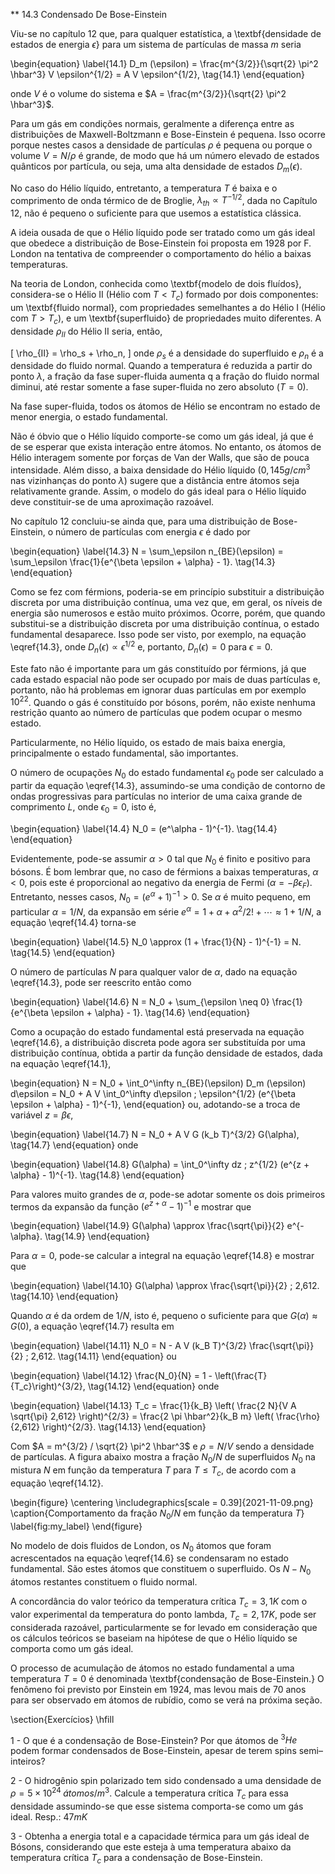 ** 14.3 Condensado De Bose-Einstein

Viu-se no capítulo 12 que, para qualquer estatística, a \textbf{densidade de estados de energia $\epsilon$} para um sistema de partículas de massa $m$ seria

\begin{equation} \label{14.1} 
    D_m (\epsilon) = \frac{m^{3/2}}{\sqrt{2} \pi^2 \hbar^3} V \epsilon^{1/2} = A V \epsilon^{1/2}, \tag{14.1}
\end{equation}

onde $V$ é o volume do sistema e $A = \frac{m^{3/2}}{\sqrt{2} \pi^2 \hbar^3}$.

Para um gás em condições normais, geralmente a diferença entre as distribuições de Maxwell-Boltzmann e Bose-Einstein é pequena. Isso ocorre porque nestes casos a densidade de partículas $\rho$ é pequena ou porque o volume $V = N / \rho$ é grande, de modo que há um número elevado de estados quânticos por partícula, ou seja, uma alta densidade de estados $D_m (\epsilon)$.

No caso do Hélio líquido, entretanto, a temperatura $T$ é baixa e o comprimento de onda térmico de de Broglie, $\lambda_{th} \propto T^{-1/2}$, dada no Capítulo 12, não é pequeno o suficiente para que usemos a estatística clássica.

A ideia ousada de que o Hélio líquido pode ser tratado como um gás ideal que obedece a distribuição de Bose-Einstein foi proposta em 1928 por F. London na tentativa de compreender o comportamento do hélio a baixas temperaturas.

Na teoria de London, conhecida como \textbf{modelo de dois fluídos}, considera-se o Hélio II (Hélio com $T < T_c$) formado por dois componentes: um \textbf{fluido normal}, com propriedades semelhantes a do Hélio I (Hélio com $T > T_c$), e um \textbf{superfluido} de propriedades muito diferentes. A densidade $\rho_{II}$ do Hélio II seria, então,

\[ \rho_{II} = \rho_s + \rho_n, \]
onde $\rho_s$ é a densidade do superfluido e $\rho_n$ é a densidade do fluido normal. Quando a temperatura é reduzida a partir do ponto $\lambda$, a fração da fase super-fluida aumenta q a fração do fluido normal diminui, até restar somente a fase super-fluida no zero absoluto ($T = 0$).

Na fase super-fluida, todos os átomos de Hélio se encontram no estado de menor energia, o estado fundamental.

Não é óbvio que o Hélio líquido comporte-se como um gás ideal, já que é de se esperar que exista interação entre átomos. No entanto, os átomos de Hélio interagem somente por forças de Van der Walls, que são de pouca intensidade. Além disso, a baixa densidade do Hélio líquido ($0,145 g/cm^3$ nas vizinhanças do ponto $\lambda$) sugere que a distância entre átomos seja relativamente grande. Assim, o modelo do gás ideal para o Hélio líquido deve constituir-se de uma aproximação razoável.

No capítulo 12 concluiu-se ainda que, para uma distribuição de Bose-Einstein, o número de partículas com energia $\epsilon$ é dado por

\begin{equation} \label{14.3} 
    N = \sum_\epsilon n_{BE}(\epsilon) = \sum_\epsilon \frac{1}{e^{\beta \epsilon + \alpha} - 1}. \tag{14.3}
\end{equation}

Como se fez com férmions, poderia-se em princípio substituir a distribuição discreta por uma distribuição contínua, uma vez que, em geral, os níveis de energia são numerosos e estão muito próximos. Ocorre, porém, que quando substitui-se a distribuição discreta por uma distribuição contínua, o estado fundamental desaparece. Isso pode ser visto, por exemplo, na equação \eqref{14.3}, onde $D_n(\epsilon) \propto \epsilon^{1/2}$ e, portanto, $D_n(\epsilon) = 0$ para $\epsilon = 0$.

Este fato não é importante para um gás constituído por férmions, já que cada estado espacial não pode ser ocupado por mais de duas partículas e, portanto, não há problemas em ignorar duas partículas em por exemplo $10^{22}$. Quando o gás é constituído por bósons, porém, não existe nenhuma restrição quanto ao número de partículas que podem ocupar o mesmo estado.

Particularmente, no Hélio líquido, os estado de mais baixa energia, principalmente o estado fundamental, são importantes.

O número de ocupações $N_0$ do estado fundamental $\epsilon_0$ pode ser calculado a partir da equação \eqref{14.3}, assumindo-se uma condição de contorno de ondas progressivas para partículas no interior de uma caixa grande de comprimento $L$, onde $\epsilon_0 = 0$, isto é,

\begin{equation} \label{14.4}
    N_0 = (e^\alpha - 1)^{-1}. \tag{14.4}
\end{equation}

Evidentemente, pode-se assumir $\alpha > 0$ tal que $N_0$ é finito e positivo para bósons. É bom lembrar que, no caso de férmions a baixas temperaturas, $\alpha < 0$, pois este é proporcional ao negativo da energia de Fermi ($\alpha = - \beta \epsilon_F$). Entretanto, nesses casos, $N_0 = (e^\alpha + 1)^{-1} > 0$. Se $\alpha$ é muito pequeno, em particular $\alpha = 1/N$, da expansão em série $e^\alpha = 1 + \alpha + \alpha^2/2! + \cdots \approx 1 + 1/N$, a equação \eqref{14.4} torna-se

\begin{equation} \label{14.5}
    N_0 \approx (1 + \frac{1}{N} - 1)^{-1} = N. \tag{14.5}
\end{equation}

O número de partículas $N$ para qualquer valor de $\alpha$, dado na equação \eqref{14.3}, pode ser reescrito então como

\begin{equation} \label{14.6}
    N = N_0 + \sum_{\epsilon \neq 0} \frac{1}{e^{\beta \epsilon + \alpha} - 1}. \tag{14.6}
\end{equation}

Como a ocupação do estado fundamental está preservada na equação \eqref{14.6}, a distribuição discreta pode agora ser substituída por uma distribuição contínua, obtida a partir da função densidade de estados, dada na equação \eqref{14.1},

\begin{equation}
    N = N_0 + \int_0^\infty n_{BE}(\epsilon) D_m (\epsilon) d\epsilon = N_0 + A V \int_0^\infty d\epsilon \; \epsilon^{1/2} (e^{\beta \epsilon + \alpha}  - 1)^{-1},
\end{equation}
ou, adotando-se a troca de variável $z = \beta \epsilon$,

\begin{equation} \label{14.7}
    N = N_0 + A V G (k_b T)^{3/2} G(\alpha), \tag{14.7}
\end{equation}
onde

\begin{equation} \label{14.8}
    G(\alpha) = \int_0^\infty dz \; z^{1/2} (e^{z + \alpha} - 1)^{-1}. \tag{14.8}
\end{equation}

Para valores muito grandes de $\alpha$, pode-se adotar somente os dois primeiros termos da expansão da função $(e^{z + \alpha} - 1)^{-1}$ e mostrar que

\begin{equation} \label{14.9}
    G(\alpha) \approx \frac{\sqrt{\pi}}{2} e^{- \alpha}. \tag{14.9}
\end{equation}

Para $\alpha = 0$, pode-se calcular a integral na equação \eqref{14.8} e mostrar que

\begin{equation} \label{14.10}
    G(\alpha) \approx \frac{\sqrt{\pi}}{2} \; 2,612. \tag{14.10}
\end{equation}

Quando $\alpha$ é da ordem de $1/N$, isto é, pequeno o suficiente para que $G(\alpha) \approx G(0)$, a equação \eqref{14.7} resulta em

\begin{equation} \label{14.11}
    N_0 = N - A V (k_B T)^{3/2} \frac{\sqrt{\pi}}{2} \; 2,612. \tag{14.11}
\end{equation}
ou

\begin{equation} \label{14.12}
    \frac{N_0}{N} = 1 - \left(\frac{T}{T_c}\right)^{3/2}, \tag{14.12}
\end{equation}
onde

\begin{equation} \label{14.13}
    T_c = \frac{1}{k_B} \left( \frac{2 N}{V A \sqrt{\pi} 2,612} \right)^{2/3} = \frac{2 \pi \hbar^2}{k_B m} \left( \frac{\rho}{2,612} \right)^{2/3}. \tag{14.13}
\end{equation}

Com $A = m^{3/2} / \sqrt{2} \pi^2 \hbar^3$ e $\rho = N/V$ sendo a densidade de partículas. A figura abaixo mostra a fração $N_0/N$ de superfluidos $N_0$ na mistura $N$ em função da temperatura $T$ para $T \leq T_c$, de acordo com a equação \eqref{14.12}.

\begin{figure}
            \centering
            \includegraphics[scale = 0.39]{2021-11-09.png}
            \caption{Comportamento da fração $N_0/N$ em função da temperatura $T$}
            \label{fig:my_label}
        \end{figure}

No modelo de dois fluidos de London, os $N_0$ átomos que foram acrescentados na equação \eqref{14.6} se condensaram no estado fundamental. São estes átomos que constituem o superfluido. Os $N - N_0$ átomos restantes constituem o fluido normal.

A concordância do valor teórico da temperatura crítica $T_c = 3,1 K$ com o valor experimental da temperatura do ponto lambda, $T_c = 2,17 K$, pode ser considerada razoável, particularmente se for levado em consideração que os cálculos teóricos se baseiam na hipótese de que o Hélio líquido se comporta como um gás ideal.

O processo de acumulação de átomos no estado fundamental a uma temperatura $T = 0$ é denominada \textbf{condensação de Bose-Einstein.} O fenômeno foi previsto por Einstein em 1924, mas levou mais de 70 anos para ser observado em átomos de rubídio, como se verá na próxima seção.

\section{Exercícios}
\hfill

1 - O que é a condensação de Bose-Einstein? Por que átomos de $^3He$ podem formar condensados de Bose-Einstein, apesar de terem spins semi–inteiros?

2 - O hidrogênio spin polarizado tem sido condensado a uma densidade de $\rho = 5 \times 10^{24} \; átomos/m^3$. Calcule a temperatura crítica $T_c$ para essa densidade assumindo-se que esse sistema comporta-se como um gás ideal.
Resp.: $47 mK$

3 - Obtenha a energia total e a capacidade térmica para um gás ideal de Bósons, considerando que este esteja à uma temperatura abaixo da temperatura crítica $T_c$ para a condensação de Bose-Einstein.

